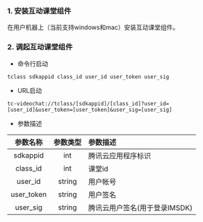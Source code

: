 ### 1. 安装互动课堂组件
在用户机器上（当前支持windows和mac）安装互动课堂组件。

### 2. 调起互动课堂组件

- 命令行启动

```
tclass sdkappid class_id user_id user_token user_sig
```

- URL启动

```
tc-videochat://tclass/[sdkappid]/[class_id]?user_id=[user_id]&user_token=[user_token]&user_sig=[user_sig]
```

- 参数描述

参数名称|参数类型|参数描述
:--:|:--:|:--
sdkappid|int|腾讯云应用程序标识
class_id|int|课堂id
user_id|string|用户帐号
user_token|string|用户签名
user_sig|string|腾讯云用户签名(用于登录IMSDK)

